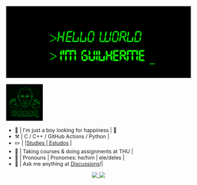 <!--<h3 align="center">
![image](https://raw.githubusercontent.com/Guilherme-A-Silva/Guilherme/main/imagens/HelloTOP.png)
</h3> -->

[![160744959694494596](https://raw.githubusercontent.com/Guilherme-A-Silva/Guilherme/main/imagens/HelloTOP.png)](https://github.com/Guilherme-A-Silva?tab=repositories)

<img src="https://github.com/Guilherme-A-Silva/Guilherme/blob/main/imagens/Profile.gif" width="100px"> 

-   :thought_balloon: |    I'm just a boy looking for happiness   | :thought_balloon:
-   :hammer_and_pick: |      C / C++ / GitHub Actions / Python    | 
-   :pencil2:         |        |[Studies | Estudos]( LINK )       |
-   :seedling:        | Taking courses & doing assignments at THU |
-   :man:             |  Pronouns | Pronomes: he/him | ele/deles  |
-   :thought_balloon: | Ask me anything at [Discussions](https://github.com/ouuan/ouuan/discussions/new)!|

<div align="center">
  <a href="https://github.com/Guilherme-A-Silva">
  <img height="180em" src="https://github-readme-stats.vercel.app/api?username=Guilherme-A-Silva&show_icons=true&theme=vision-friendly-dark&include_all_commits=true&count_private=true"/>
  <img height="180em" src="https://github-readme-stats.vercel.app/api/top-langs/?username=Guilherme-A-Silva&layout=compact&langs_count=7&theme=vision-friendly-dark"/>
</div>
